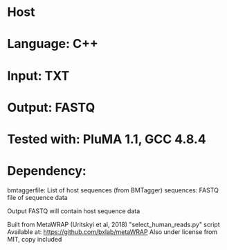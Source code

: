# Host
# Language: C++
# Input: TXT
# Output: FASTQ
# Tested with: PluMA 1.1, GCC 4.8.4
# Dependency: 

bmtaggerfile: List of host sequences (from BMTagger)
sequences: FASTQ file of sequence data

Output FASTQ will contain host sequence data

Built from MetaWRAP (Uritskyi et al, 2018) "select_human_reads.py" script
Available at: https://github.com/bxlab/metaWRAP
Also under license from MIT, copy included

